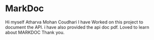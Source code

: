 # MarkDoc

Hi myself Atharva Mohan Coudhari
I have Worked on this project to document the API.
i have also provided the api doc pdf.
Loved to learn about MARKDOC
Thank you.
